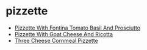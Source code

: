 # pizzette

 * [Pizzette With Fontina Tomato Basil And Prosciutto](../index/p/pizzette-with-fontina-tomato-basil-and-prosciutto-234405.json)
 * [Pizzette With Goat Cheese And Ricotta](../index/p/pizzette-with-goat-cheese-and-ricotta-237340.json)
 * [Three Cheese Cornmeal Pizzette](../index/t/three-cheese-cornmeal-pizzette-13475.json)
